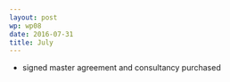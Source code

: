 ```yaml
---
layout: post
wp: wp08
date: 2016-07-31
title: July
---
```


- signed master agreement and consultancy purchased


